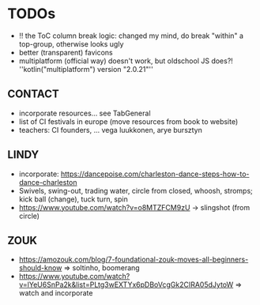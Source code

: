 # TODOs

* !! the ToC column break logic: changed my mind, do break "within" a top-group, otherwise looks ugly
* better (transparent) favicons
* multiplatform (official way) doesn't work, but oldschool JS does?! ''kotlin("multiplatform") version "2.0.21"''

## CONTACT

* incorporate resources... see TabGeneral
* list of CI festivals in europe (move resources from book to website)
* teachers: CI founders, ... vega luukkonen, arye bursztyn

## LINDY

* incorporate: https://dancepoise.com/charleston-dance-steps-how-to-dance-charleston
* Swivels, swing-out, trading water, circle from closed, whoosh, stromps; kick ball (change), tuck turn, spin
* https://www.youtube.com/watch?v=o8MTZFCM9zU -> slingshot (from circle)

## ZOUK

* https://amozouk.com/blog/7-foundational-zouk-moves-all-beginners-should-know => soltinho, boomerang
* https://www.youtube.com/watch?v=lYeU6SnPa2k&list=PLtg3wEXTYx6pDBoVcgGk2CIRA05dJytoW => watch and incorporate
